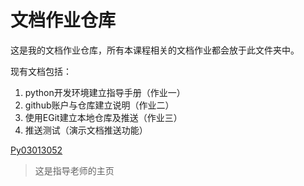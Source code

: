 # 文档作业仓库

这是我的文档作业仓库，所有本课程相关的文档作业都会放于此文件夹中。 

现有文档包括：

1. python开发环境建立指导手册（作业一）
2. github账户与仓库建立说明（作业二）
3. 使用EGit建立本地仓库及推送（作业三）
4. 推送测试（演示文档推送功能）

[Py03013052](https://github.com/Py03013052/)

>这是指导老师的主页

